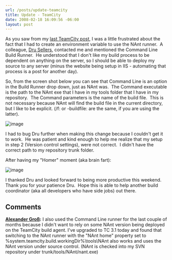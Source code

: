 ```yaml
---
url: /posts/update-teamcity
title: Update - TeamCity
date: 2008-02-18 16:09:56 -06:00
layout: post
---
```


As you saw from my [last TeamCity post](http://www.lostechies.com/blogs/jason_meridth/archive/2008/01/24/jetbrains-teamcity.aspx), I was a little frustrated about the fact that I had to create an environment variable to use the NAnt runner.  A colleague, [Dru Sellers](http://geekswithblogs.net/dsellers/Default.aspx), contacted me and mentioned the Command Line Build Runner.  He understood that I don't like my build process to be dependent on anything on the server, so I should be able to deploy my source to any server (minus the website being setup in IIS - automating that process is a post for another day).

So, from the screen shot below you can see that Command Line is an option in the Build Runner drop down, just as NAnt was.  The Command executable is the path to the NAnt exe that I have in my tools folder that I have in my repository.  The Command parameters is the name of the build file.  This is not necessary because NAnt will find the build file in the current directory, but I like to be explicit. (/f:<buildfilename> or -buildfile:<buildfilename> are the same, if you are using the latter).

![image](blogs/jason_meridth/WindowsLiveWriter/c84155d26dd2_9957/image_thumb.png)

I had to bug Dru further when making this change because I couldn't get it to work.  He was patient and kind enough to help me realize that my setup in step 2 (Version control settings), were not correct.  I didn't have the correct path to my repository trunk folder.

After having my "Homer" moment (aka brain fart):

![image](blogs/jason_meridth/WindowsLiveWriter/c84155d26dd2_9957/image_thumb_1.png)

I thanked Dru and looked forward to being more productive this weekend.  Thank you for your patience Dru.  Hope this is able to help another build coordinator (aka all developers who have side jobs) out there.

## Comments

**[Alexander Gro&#223;](#220 "2008-03-06 14:39:54"):** I also used the Command Line runner for the last couple of months because I didn't want to rely on some NAnt version being deployed on the TeamCity build agent. I've upgraded to TC 3.1 today and found that switching to the NAnt runner with the "NAnt home" property set to %system.teamcity.build.workingDir%\tools\NAnt also works and uses the NAnt version under source control. (NAnt is checked into my SVN repository under trunk/tools/NAnt/nant.exe)
